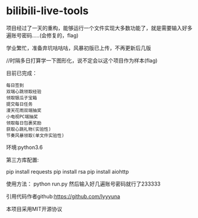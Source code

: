# bilibili-live-tools

项目经过了一天的重构，能够运行一个文件实现大多数功能了，就是需要输入好多遍账号密码.....(会修复的，flag)

学业繁忙，准备弃坑咕咕咕，风暴初版已上传，不再更新后几版

//时隔多日打算学一下图形化，说不定会以这个项目作为样本(flag)

目前已完成：

    每日签到
    双端心跳领取经验
    领取银瓜子宝箱
    提交每日任务
    漫天花雨双端抽奖
    小电视PC端抽奖
    领取每日包裹奖励
    获取心跳礼物(实验性)
    节奏风暴领取(单文件实验性)

环境:python3.6

第三方库配置:

pip install requests
pip install rsa
pip install aiohttp

使用方法：
    python run.py
    然后输入好几遍账号密码就行了233333

引用代码作者github:https://github.com/lyyyuna

本项目采用MIT开源协议




